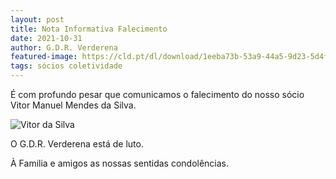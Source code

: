 ```yaml
---
layout: post
title: Nota Informativa Falecimento
date: 2021-10-31
author: G.D.R. Verderena
featured-image: https://cld.pt/dl/download/1eeba73b-53a9-44a5-9d23-5d4fc72ef393/Fal_Vit.jpeg?size=xl&crop=false&format=jpeg
tags: sócios coletividade
---
```

É com profundo pesar que comunicamos o falecimento do nosso sócio Vitor Manuel Mendes da Silva.

![Vitor da Silva](https://cld.pt/dl/download/1eeba73b-53a9-44a5-9d23-5d4fc72ef393/Fal_Vit.jpeg?size=xl&crop=false&format=jpeg)


<p>O G.D.R. Verderena está de luto.
<p>À Familia e amigos as nossas sentidas condolências.
